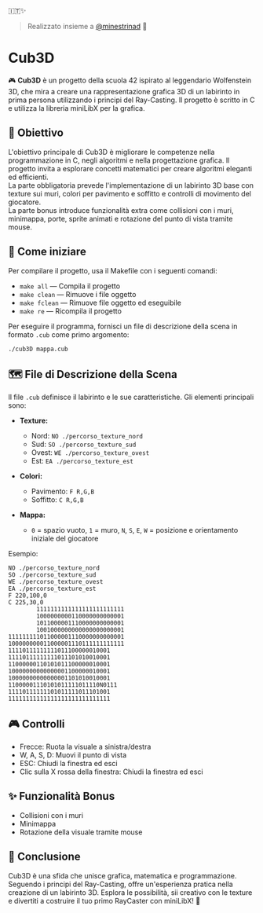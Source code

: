 🇮🇹✨  
> Realizzato insieme a [@minestrinad](https://github.com/minestrinad) 🚀

# Cub3D

🎮 **Cub3D** è un progetto della scuola 42 ispirato al leggendario Wolfenstein 3D, che mira a creare una rappresentazione grafica 3D di un labirinto in prima persona utilizzando i principi del Ray-Casting. Il progetto è scritto in C e utilizza la libreria miniLibX per la grafica.

## 🎯 Obiettivo

L'obiettivo principale di Cub3D è migliorare le competenze nella programmazione in C, negli algoritmi e nella progettazione grafica. Il progetto invita a esplorare concetti matematici per creare algoritmi eleganti ed efficienti.  
La parte obbligatoria prevede l'implementazione di un labirinto 3D base con texture sui muri, colori per pavimento e soffitto e controlli di movimento del giocatore.  
La parte bonus introduce funzionalità extra come collisioni con i muri, minimappa, porte, sprite animati e rotazione del punto di vista tramite mouse.

## 🚀 Come iniziare

Per compilare il progetto, usa il Makefile con i seguenti comandi:

- `make all` — Compila il progetto
- `make clean` — Rimuove i file oggetto
- `make fclean` — Rimuove file oggetto ed eseguibile
- `make re` — Ricompila il progetto

Per eseguire il programma, fornisci un file di descrizione della scena in formato `.cub` come primo argomento:

```bash
./cub3D mappa.cub
```

## 🗺️ File di Descrizione della Scena

Il file `.cub` definisce il labirinto e le sue caratteristiche. Gli elementi principali sono:

- **Texture:**
  - Nord: `NO ./percorso_texture_nord`
  - Sud: `SO ./percorso_texture_sud`
  - Ovest: `WE ./percorso_texture_ovest`
  - Est: `EA ./percorso_texture_est`

- **Colori:**
  - Pavimento: `F R,G,B`
  - Soffitto: `C R,G,B`

- **Mappa:**
  - `0` = spazio vuoto, `1` = muro, `N`, `S`, `E`, `W` = posizione e orientamento iniziale del giocatore

Esempio:
```plaintext
NO ./percorso_texture_nord
SO ./percorso_texture_sud
WE ./percorso_texture_ovest
EA ./percorso_texture_est
F 220,100,0
C 225,30,0
        1111111111111111111111111
        1000000000110000000000001
        1011000001110000000000001
        1001000000000000000000001
111111111011000001110000000000001
100000000011000001110111111111111
11110111111111011100000010001
11110111111111011101010010001
11000000110101011100000010001
10000000000000001100000010001
10000000000000001101010010001
11000001110101011111011110N0111
11110111111101011111011101001
11111111111111111111111111111
```

## 🎮 Controlli

- Frecce: Ruota la visuale a sinistra/destra
- W, A, S, D: Muovi il punto di vista
- ESC: Chiudi la finestra ed esci
- Clic sulla X rossa della finestra: Chiudi la finestra ed esci

## ✨ Funzionalità Bonus

- Collisioni con i muri
- Minimappa
- Rotazione della visuale tramite mouse  

## 🏁 Conclusione

Cub3D è una sfida che unisce grafica, matematica e programmazione. Seguendo i principi del Ray-Casting, offre un'esperienza pratica nella creazione di un labirinto 3D. Esplora le possibilità, sii creativo con le texture e divertiti a costruire il tuo primo RayCaster con miniLibX! 🎉
